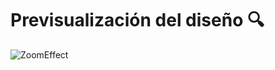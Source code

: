 # Previsualización del diseño 🔍
![ZoomEffect](https://github.com/user-attachments/assets/da743b4d-7f1f-46c8-8e84-864094676dd6)
